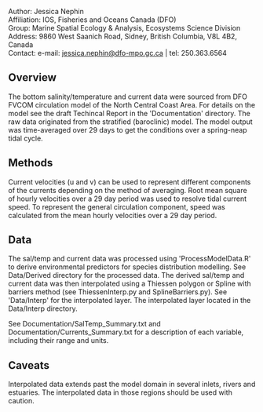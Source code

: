 Author:       Jessica Nephin    
Affiliation:  IOS, Fisheries and Oceans Canada (DFO)    
Group:        Marine Spatial Ecology & Analysis, Ecosystems Science Division    
Address:      9860 West Saanich Road, Sidney, British Columbia, V8L 4B2, Canada    
Contact:      e-mail: jessica.nephin@dfo-mpo.gc.ca | tel: 250.363.6564    


Overview
--------
The bottom salinity/temperature and current data were sourced from DFO FVCOM circulation
model of the North Central Coast Area. For details on the model see the draft Techincal Report
in the 'Documentation' directory. The raw data originated from the stratified (baroclinic) model.
The model output was time-averaged over 29 days to get the conditions over a spring-neap tidal
cycle.


Methods
-------
Current velocities (u and v) can be used to represent different components of the currents
depending on the method of averaging. Root mean square of hourly velocities over a
29 day period was used to resolve tidal current speed. To represent the general circulation
component, speed was calculated from the mean hourly velocities over a 29 day period.


Data
----
The sal/temp and current data was processed using 'ProcessModelData.R' to derive environmental
predictors for species distribution modelling. See Data/Derived directory for the processed data.
The derived sal/temp and current data was then interpolated using a Thiessen polygon or Spline
with barriers method (see ThiessenInterp.py and SplineBarriers.py). See 'Data/Interp' for the
interpolated layer. The interpolated layer located in the Data/Interp directory.

See Documentation/SalTemp_Summary.txt and Documentation/Currents_Summary.txt for a description
of each variable, including their range and units.


Caveats
-------
Interpolated data extends past the model domain in several inlets, rivers and estuaries.
The interpolated data in those regions should be used with caution.
